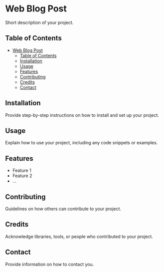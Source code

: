 # Web Blog Post

Short description of your project.

## Table of Contents

- [Web Blog Post](#web-blog-post)
  - [Table of Contents](#table-of-contents)
  - [Installation](#installation)
  - [Usage](#usage)
  - [Features](#features)
  - [Contributing](#contributing)
  - [Credits](#credits)
  - [Contact](#contact)

## Installation

Provide step-by-step instructions on how to install and set up your project.

## Usage

Explain how to use your project, including any code snippets or examples.

## Features

- Feature 1
- Feature 2
- ...

## Contributing

Guidelines on how others can contribute to your project.

## Credits

Acknowledge libraries, tools, or people who contributed to your project.

## Contact

Provide information on how to contact you.
